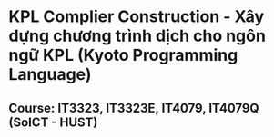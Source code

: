 # KPL Complier Construction - Xây dựng chương trình dịch cho ngôn ngữ KPL (Kyoto Programming Language)
## Course: IT3323, IT3323E, IT4079, IT4079Q (SoICT - HUST)

